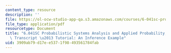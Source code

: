 ```yaml
---
content_type: resource
description: ''
file: https://ol-ocw-studio-app-qa.s3.amazonaws.com/courses/6-041sc-probabilistic-systems-analysis-and-applied-probability-fall-2013/3909ab79d17ee5371f98493561784fab_MIT6_041SCF13_An_Inference_Example_300k.pdf
file_type: application/pdf
resourcetype: Document
title: "6.041SC Probabilistic Systems Analysis and Applied Probability, Fall 2013\
  \ Transcript \u2013 Tutorial: An Inference Example"
uid: 3909ab79-d17e-e537-1f98-493561784fab
---
```

